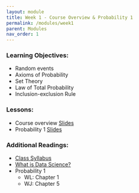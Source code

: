 ```yaml
---
layout: module
title: Week 1 - Course Overview & Probability 1
permalink: /modules/week1
parent: Modules
nav_order: 1
---
```


### Learning Objectives:
* Random events
* Axioms of Probability
* Set Theory
* Law of Total Probability 
* Inclusion-exclusion Rule


### Lessons:
* Course overview [Slides]()
* Probability 1 [Slides]()


### Additional Readings:
* [Class Syllabus](https://xinchenyu.github.io/csc380-fall23/Syllabus/syllabus.pdf)
* [What is Data Science?](http://www.pachecoj.com/courses/csc380_fall21/doc/what_is_data_science.pdf)
* Probability 1 
    * WL: Chapter 1
    * WJ: Chapter 5